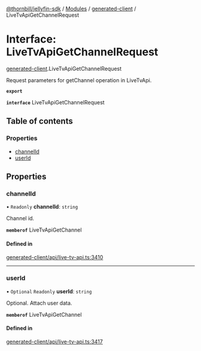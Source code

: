 [@thornbill/jellyfin-sdk](../README.md) / [Modules](../modules.md) / [generated-client](../modules/generated_client.md) / LiveTvApiGetChannelRequest

# Interface: LiveTvApiGetChannelRequest

[generated-client](../modules/generated_client.md).LiveTvApiGetChannelRequest

Request parameters for getChannel operation in LiveTvApi.

**`export`**

**`interface`** LiveTvApiGetChannelRequest

## Table of contents

### Properties

- [channelId](generated_client.LiveTvApiGetChannelRequest.md#channelid)
- [userId](generated_client.LiveTvApiGetChannelRequest.md#userid)

## Properties

### channelId

• `Readonly` **channelId**: `string`

Channel id.

**`memberof`** LiveTvApiGetChannel

#### Defined in

[generated-client/api/live-tv-api.ts:3410](https://github.com/thornbill/jellyfin-sdk-typescript/blob/eb13db7/src/generated-client/api/live-tv-api.ts#L3410)

___

### userId

• `Optional` `Readonly` **userId**: `string`

Optional. Attach user data.

**`memberof`** LiveTvApiGetChannel

#### Defined in

[generated-client/api/live-tv-api.ts:3417](https://github.com/thornbill/jellyfin-sdk-typescript/blob/eb13db7/src/generated-client/api/live-tv-api.ts#L3417)
